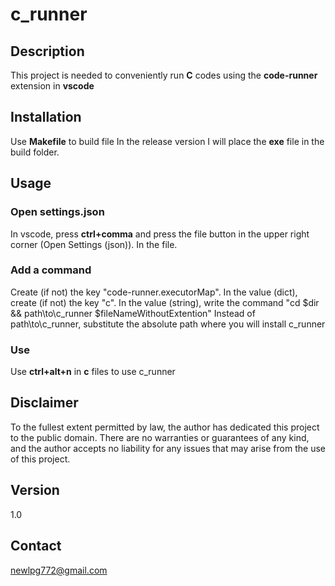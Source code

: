 # c_runner

## Description

This project is needed to conveniently run __C__ codes using the __code-runner__ extension in __vscode__

## Installation

Use __Makefile__ to build file
In the release version I will place the __exe__ file in the build folder.

## Usage

### Open settings.json

In vscode, press __ctrl+comma__ and press the file button in the upper right corner (Open Settings (json)). In the file.

### Add a command

Create (if not) the key "code-runner.executorMap".
In the value (dict), create (if not) the key "c".
In the value (string), write the command "cd $dir && path\\to\\c_runner $fileNameWithoutExtention"
Instead of path\\to\\c_runner, substitute the absolute path where you will install c_runner

### Use

Use __ctrl+alt+n__ in __c__ files to use c_runner

## Disclaimer

To the fullest extent permitted by law, the author has dedicated this project to the public domain. There are no warranties or guarantees of any kind, and the author accepts no liability for any issues that may arise from the use of this project.

## Version

1.0

## Contact

newlpg772@gmail.com